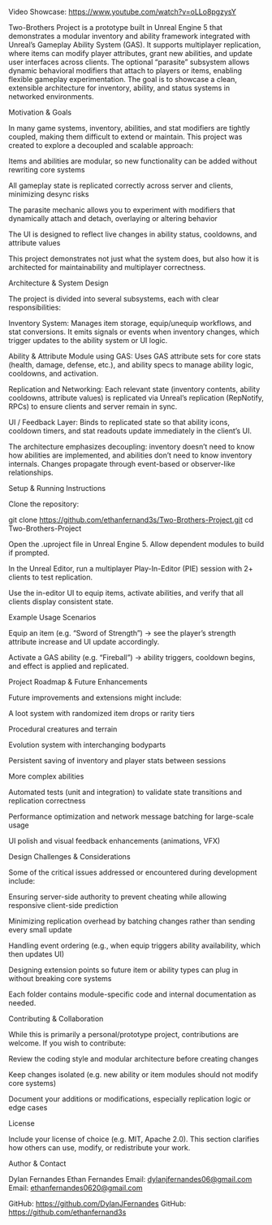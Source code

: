 Video Showcase: https://www.youtube.com/watch?v=oLLo8pgzysY

Two-Brothers Project is a prototype built in Unreal Engine 5 that demonstrates a modular inventory and ability framework integrated with Unreal’s Gameplay Ability System (GAS). It supports multiplayer replication, where items can modify player attributes, grant new abilities, and update user interfaces across clients. The optional “parasite” subsystem allows dynamic behavioral modifiers that attach to players or items, enabling flexible gameplay experimentation. The goal is to showcase a clean, extensible architecture for inventory, ability, and status systems in networked environments.

Motivation & Goals

In many game systems, inventory, abilities, and stat modifiers are tightly coupled, making them difficult to extend or maintain. This project was created to explore a decoupled and scalable approach:

Items and abilities are modular, so new functionality can be added without rewriting core systems

All gameplay state is replicated correctly across server and clients, minimizing desync risks

The parasite mechanic allows you to experiment with modifiers that dynamically attach and detach, overlaying or altering behavior

The UI is designed to reflect live changes in ability status, cooldowns, and attribute values

This project demonstrates not just what the system does, but also how it is architected for maintainability and multiplayer correctness.

Architecture & System Design

The project is divided into several subsystems, each with clear responsibilities:

Inventory System: Manages item storage, equip/unequip workflows, and stat conversions. It emits signals or events when inventory changes, which trigger updates to the ability system or UI logic.

Ability & Attribute Module using GAS: Uses GAS attribute sets for core stats (health, damage, defense, etc.), and ability specs to manage ability logic, cooldowns, and activation.

Replication and Networking: Each relevant state (inventory contents, ability cooldowns, attribute values) is replicated via Unreal’s replication (RepNotify, RPCs) to ensure clients and server remain in sync.

UI / Feedback Layer: Binds to replicated state so that ability icons, cooldown timers, and stat readouts update immediately in the client’s UI.

The architecture emphasizes decoupling: inventory doesn’t need to know how abilities are implemented, and abilities don’t need to know inventory internals. Changes propagate through event-based or observer-like relationships.

Setup & Running Instructions

Clone the repository:

git clone https://github.com/ethanfernand3s/Two-Brothers-Project.git
cd Two-Brothers-Project


Open the .uproject file in Unreal Engine 5. Allow dependent modules to build if prompted.

In the Unreal Editor, run a multiplayer Play-In-Editor (PIE) session with 2+ clients to test replication.

Use the in-editor UI to equip items, activate abilities, and verify that all clients display consistent state.

Example Usage Scenarios

Equip an item (e.g. “Sword of Strength”) → see the player’s strength attribute increase and UI update accordingly.

Activate a GAS ability (e.g. “Fireball”) → ability triggers, cooldown begins, and effect is applied and replicated.

Project Roadmap & Future Enhancements

Future improvements and extensions might include:

A loot system with randomized item drops or rarity tiers

Procedural creatures and terrain

Evolution system with interchanging bodyparts

Persistent saving of inventory and player stats between sessions

More complex abilities

Automated tests (unit and integration) to validate state transitions and replication correctness

Performance optimization and network message batching for large-scale usage

UI polish and visual feedback enhancements (animations, VFX)

Design Challenges & Considerations

Some of the critical issues addressed or encountered during development include:

Ensuring server-side authority to prevent cheating while allowing responsive client-side prediction

Minimizing replication overhead by batching changes rather than sending every small update

Handling event ordering (e.g., when equip triggers ability availability, which then updates UI)

Designing extension points so future item or ability types can plug in without breaking core systems

Each folder contains module-specific code and internal documentation as needed.

Contributing & Collaboration

While this is primarily a personal/prototype project, contributions are welcome. If you wish to contribute:

Review the coding style and modular architecture before creating changes

Keep changes isolated (e.g. new ability or item modules should not modify core systems)

Document your additions or modifications, especially replication logic or edge cases

License

Include your license of choice (e.g. MIT, Apache 2.0). This section clarifies how others can use, modify, or redistribute your work.

Author & Contact

Dylan Fernandes
Ethan Fernandes
Email: dylanjfernandes06@gmail.com
Email: ethanfernandes0620@gmail.com

GitHub: https://github.com/DylanJFernandes
GitHub: https://github.com/ethanfernand3s

